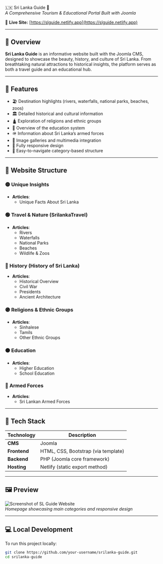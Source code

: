 🇱🇰 Sri Lanka Guide 🌴  
*A Comprehensive Tourism & Educational Portal Built with Joomla*



🚀 **Live Site:** [https://slguide.netlify.app](https://slguide.netlify.app)

---

## 📖 Overview

**Sri Lanka Guide** is an informative website built with the Joomla CMS, designed to showcase the beauty, history, and culture of Sri Lanka. From breathtaking natural attractions to historical insights, the platform serves as both a travel guide and an educational hub.

---

## 🧭 Features

- 🏖️ Destination highlights (rivers, waterfalls, national parks, beaches, zoos)
- 🏛️ Detailed historical and cultural information
- 🛕 Exploration of religions and ethnic groups
- 🏫 Overview of the education system
- 🪖 Information about Sri Lanka’s armed forces
- 📸 Image galleries and multimedia integration
- 📱 Fully responsive design
- 🧭 Easy-to-navigate category-based structure

---

## 📁 Website Structure

### 🟡 Unique Insights
- **Articles**:
  - Unique Facts About Sri Lanka

### 🟢 Travel & Nature (SrilankaTravel)
- **Articles**:
  - Rivers  
  - Waterfalls  
  - National Parks  
  - Beaches  
  - Wildlife & Zoos  

### 🔵 History (History of Sri Lanka)
- **Articles**:
  - Historical Overview  
  - Civil War  
  - Presidents  
  - Ancient Architecture  

### 🟣 Religions & Ethnic Groups
- **Articles**:
  - Sinhalese  
  - Tamils  
  - Other Ethnic Groups  

### 🟠 Education
- **Articles**:
  - Higher Education  
  - School Education  

### 🔴 Armed Forces
- **Articles**:
  - Sri Lankan Armed Forces  

---

## 🧰 Tech Stack

| Technology    | Description                       |
|---------------|-----------------------------------|
| **CMS**       | Joomla                            |
| **Frontend**  | HTML, CSS, Bootstrap (via template) |
| **Backend**   | PHP (Joomla core framework)       |
| **Hosting**   | Netlify (static export method)    |

---

## 🖼️ Preview

![Screenshot of SL Guide Website](./screenshot.png)  
*Homepage showcasing main categories and responsive design*

---

## 💻 Local Development

To run this project locally:

```bash
git clone https://github.com/your-username/srilanka-guide.git
cd srilanka-guide
